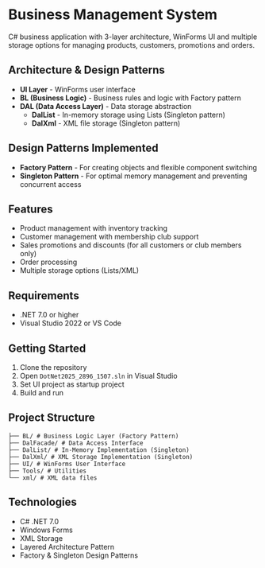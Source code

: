 # Business Management System

C# business application with 3-layer architecture, WinForms UI and multiple storage options for managing products, customers, promotions and orders.

## Architecture & Design Patterns

- **UI Layer** - WinForms user interface
- **BL (Business Logic)** - Business rules and logic with Factory pattern
- **DAL (Data Access Layer)** - Data storage abstraction
  - **DalList** - In-memory storage using Lists (Singleton pattern)
  - **DalXml** - XML file storage (Singleton pattern)

## Design Patterns Implemented

- **Factory Pattern** - For creating objects and flexible component switching
- **Singleton Pattern** - For optimal memory management and preventing concurrent access

## Features

- Product management with inventory tracking
- Customer management with membership club support
- Sales promotions and discounts (for all customers or club members only)
- Order processing
- Multiple storage options (Lists/XML)

## Requirements

- .NET 7.0 or higher
- Visual Studio 2022 or VS Code

## Getting Started

1. Clone the repository
2. Open `DotNet2025_2896_1507.sln` in Visual Studio
3. Set UI project as startup project
4. Build and run

## Project Structure
```
├── BL/ # Business Logic Layer (Factory Pattern)
├── DalFacade/ # Data Access Interface
├── DalList/ # In-Memory Implementation (Singleton)
├── DalXml/ # XML Storage Implementation (Singleton)
├── UI/ # WinForms User Interface
├── Tools/ # Utilities
└── xml/ # XML data files
```

## Technologies

- C# .NET 7.0
- Windows Forms
- XML Storage
- Layered Architecture Pattern
- Factory & Singleton Design Patterns
